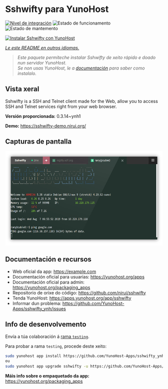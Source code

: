 <!--
NOTA: Este README foi creado automáticamente por <https://github.com/YunoHost/apps/tree/master/tools/readme_generator>
NON debe editarse manualmente.
-->

# Sshwifty para YunoHost

[![Nivel de integración](https://dash.yunohost.org/integration/sshwifty.svg)](https://ci-apps.yunohost.org/ci/apps/sshwifty/) ![Estado de funcionamento](https://ci-apps.yunohost.org/ci/badges/sshwifty.status.svg) ![Estado de mantemento](https://ci-apps.yunohost.org/ci/badges/sshwifty.maintain.svg)

[![Instalar Sshwifty con YunoHost](https://install-app.yunohost.org/install-with-yunohost.svg)](https://install-app.yunohost.org/?app=sshwifty)

*[Le este README en outros idiomas.](./ALL_README.md)*

> *Este paquete permíteche instalar Sshwifty de xeito rápido e doado nun servidor YunoHost.*  
> *Se non usas YunoHost, le a [documentación](https://yunohost.org/install) para saber como instalalo.*

## Vista xeral

Sshwifty is a SSH and Telnet client made for the Web, allow you to access SSH and Telnet services right from your web browser.

**Versión proporcionada:** 0.3.14~ynh1

**Demo:** <https://sshwifty-demo.nirui.org/>

## Capturas de pantalla

![Captura de pantalla de Sshwifty](./doc/screenshots/Screenshot.png)

## Documentación e recursos

- Web oficial da app: <https://example.com>
- Documentación oficial para usuarias: <https://yunohost.org/apps>
- Documentación oficial para admin: <https://yunohost.org/packaging_apps>
- Repositorio de orixe do código: <https://github.com/nirui/sshwifty>
- Tenda YunoHost: <https://apps.yunohost.org/app/sshwifty>
- Informar dun problema: <https://github.com/YunoHost-Apps/sshwifty_ynh/issues>

## Info de desenvolvemento

Envía a túa colaboración á [rama `testing`](https://github.com/YunoHost-Apps/sshwifty_ynh/tree/testing).

Para probar a rama `testing`, procede deste xeito:

```bash
sudo yunohost app install https://github.com/YunoHost-Apps/sshwifty_ynh/tree/testing --debug
ou
sudo yunohost app upgrade sshwifty -u https://github.com/YunoHost-Apps/sshwifty_ynh/tree/testing --debug
```

**Máis info sobre o empaquetado da app:** <https://yunohost.org/packaging_apps>
